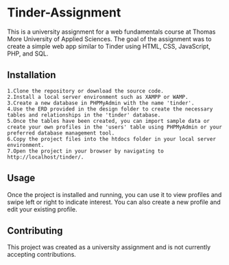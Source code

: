 # Tinder-Assignment

This is a university assignment for a web fundamentals course at Thomas More University of Applied Sciences. The goal of the assignment was to create a simple web app similar to Tinder using HTML, CSS, JavaScript, PHP, and SQL.

## Installation

    1.Clone the repository or download the source code.
    2.Install a local server environment such as XAMPP or WAMP.
    3.Create a new database in PHPMyAdmin with the name 'tinder'.
    4.Use the ERD provided in the design folder to create the necessary tables and relationships in the 'tinder' database.
    5.Once the tables have been created, you can import sample data or create your own profiles in the 'users' table using PHPMyAdmin or your preferred database management tool.
    6.Copy the project files into the htdocs folder in your local server environment.
    7.Open the project in your browser by navigating to http://localhost/tinder/.

## Usage

Once the project is installed and running, you can use it to view profiles and swipe left or right to indicate interest. You can also create a new profile and edit your existing profile.

## Contributing

This project was created as a university assignment and is not currently accepting contributions.
